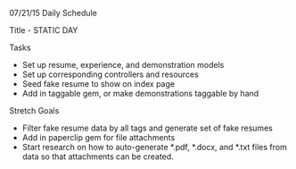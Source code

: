 07/21/15 Daily Schedule 

Title - STATIC DAY

Tasks 

* Set up resume, experience, and demonstration models
* Set up corresponding controllers and resources 
* Seed fake resume to show on index page 
* Add in taggable gem, or make demonstrations taggable by hand


Stretch Goals

* Filter fake resume data by all tags and generate set of fake resumes
* Add in paperclip gem for file attachments 
* Start research on how to auto-generate *.pdf, *.docx, and *.txt files from data
  so that attachments can be created. 

